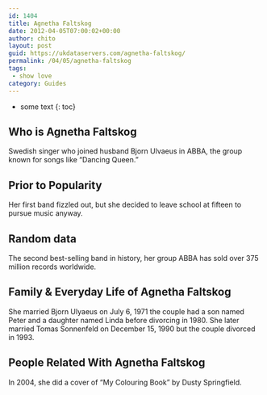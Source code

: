 ```yaml
---
id: 1404
title: Agnetha Faltskog
date: 2012-04-05T07:00:02+00:00
author: chito
layout: post
guid: https://ukdataservers.com/agnetha-faltskog/
permalink: /04/05/agnetha-faltskog
tags:
 - show love
category: Guides
---
```


* some text
{: toc}


## Who is  Agnetha Faltskog
                  
                  
                  
Swedish singer who joined husband Bjorn Ulvaeus in ABBA, the group known for songs like &#8220;Dancing Queen.&#8221;
                  
                
                
                
## Prior to Popularity 
                  
                  
                  
Her first band fizzled out, but she decided to leave school at fifteen to pursue music anyway. 
                  
                
                
                
## Random data 
                  
                  
                  
The second best-selling band in history, her group ABBA has sold over 375 million records worldwide.
                  
                
                
                
## Family & Everyday Life of Agnetha Faltskog
                  
                  
                  
She married Bjorn Ulyaeus on July 6, 1971 the couple had a son named Peter and a daughter named Linda before divorcing in 1980. She later married Tomas Sonnenfeld on December 15, 1990 but the couple divorced in 1993.
                  
                
                
                
## People Related With  Agnetha Faltskog
                  
                  
                  
In 2004, she did a cover of &#8220;My Colouring Book&#8221; by Dusty Springfield.
                  
                
              
            
          
          
          
    
    
  
